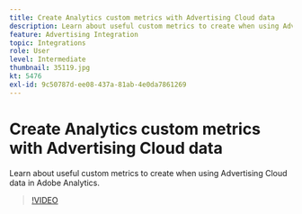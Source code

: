 ```yaml
---
title: Create Analytics custom metrics with Advertising Cloud data
description: Learn about useful custom metrics to create when using Advertising Cloud data in Adobe Analytics.
feature: Advertising Integration
topic: Integrations
role: User
level: Intermediate
thumbnail: 35119.jpg
kt: 5476
exl-id: 9c50787d-ee08-437a-81ab-4e0da7861269
---
```

# Create Analytics custom metrics with Advertising Cloud data

Learn about useful custom metrics to create when using Advertising Cloud data in Adobe Analytics. 

>[!VIDEO](https://video.tv.adobe.com/v/35119/?quality=12&learn=on)
